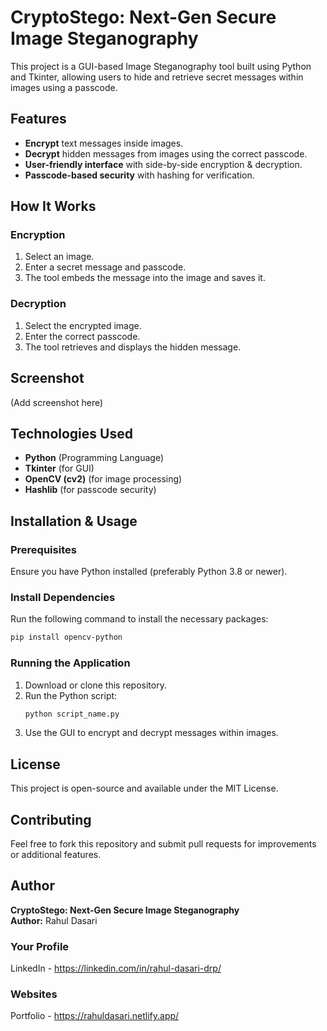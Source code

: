 # CryptoStego: Next-Gen Secure Image Steganography

This project is a GUI-based Image Steganography tool built using Python and Tkinter, allowing users to hide and retrieve secret messages within images using a passcode.

## Features

- **Encrypt** text messages inside images.
- **Decrypt** hidden messages from images using the correct passcode.
- **User-friendly interface** with side-by-side encryption & decryption.
- **Passcode-based security** with hashing for verification.

## How It Works

### Encryption

1. Select an image.
2. Enter a secret message and passcode.
3. The tool embeds the message into the image and saves it.

### Decryption

1. Select the encrypted image.
2. Enter the correct passcode.
3. The tool retrieves and displays the hidden message.

## Screenshot

(Add screenshot here)

## Technologies Used

- **Python** (Programming Language)
- **Tkinter** (for GUI)
- **OpenCV (cv2)** (for image processing)
- **Hashlib** (for passcode security)

## Installation & Usage

### Prerequisites

Ensure you have Python installed (preferably Python 3.8 or newer).

### Install Dependencies

Run the following command to install the necessary packages:

```bash
pip install opencv-python
```

### Running the Application

1. Download or clone this repository.
2. Run the Python script:
   ```bash
   python script_name.py
   ```
3. Use the GUI to encrypt and decrypt messages within images.

## License

This project is open-source and available under the MIT License.

## Contributing

Feel free to fork this repository and submit pull requests for improvements or additional features.

## Author

**CryptoStego: Next-Gen Secure Image Steganography**  
**Author:** Rahul Dasari  

### Your Profile  
LinkedIn - https://linkedin.com/in/rahul-dasari-drp/

### Websites  
Portfolio - https://rahuldasari.netlify.app/

